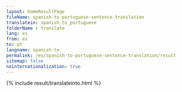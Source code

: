 ```yaml
---
layout: homeResultPage
fileName: spanish-to-portuguese-sentence-translation
translatein: spanish_to_portuguese
folderName : translate
lang: es
from: es
to: pt
langname: spanish-to
permalink: /es/spanish-to-portuguese-sentence-translation/result
sitemap: false
nointernationalization: true
---
```

{% include result/translateinto.html %}

<script src="/js/result/translation.js" data-foldername="{{page.folderName}}" data-lang="{{page.lang}}"></script>

